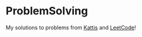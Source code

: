 # ProblemSolving

My solutions to problems from [Kattis](https://open.kattis.com/) and [LeetCode](https://leetcode.com/)!
